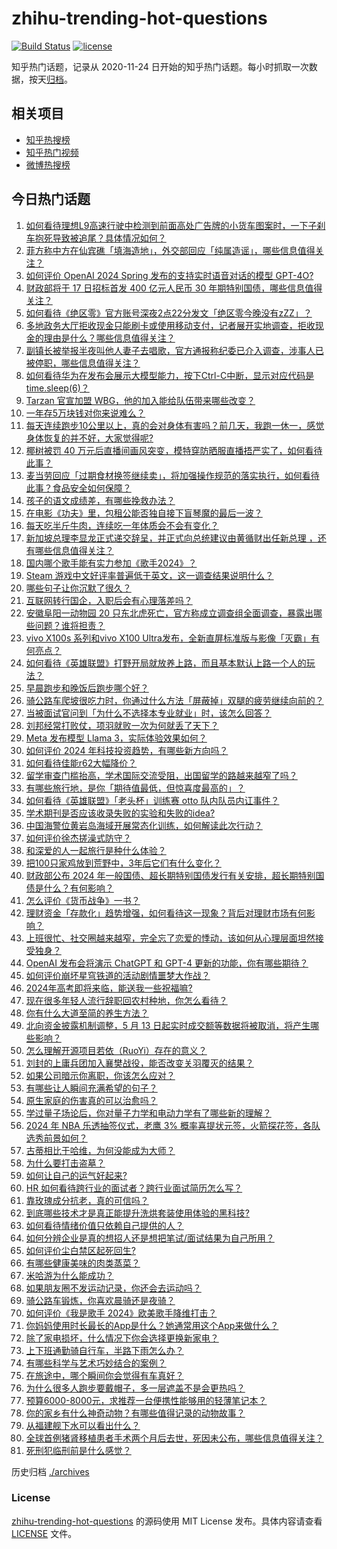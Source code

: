# zhihu-trending-hot-questions

[![Build Status](https://github.com/justjavac/zhihu-trending-hot-questions/workflows/ci/badge.svg?branch=master)](https://github.com/justjavac/zhihu-trending-hot-questions/actions)
[![license](https://img.shields.io/github/license/justjavac/zhihu-trending-hot-questions)](https://github.com/justjavac/zhihu-trending-hot-questions/blob/master/LICENSE)

知乎热门话题，记录从 2020-11-24
日开始的知乎热门话题。每小时抓取一次数据，按天[归档](./archives)。

## 相关项目

- [知乎热搜榜](https://github.com/justjavac/zhihu-trending-top-search)
- [知乎热门视频](https://github.com/justjavac/zhihu-trending-hot-video)
- [微博热搜榜](https://github.com/justjavac/weibo-trending-hot-search)

## 今日热门话题

<!-- BEGIN -->
<!-- 最后更新时间 Tue May 14 2024 09:09:03 GMT+0800 (China Standard Time) -->

1. [如何看待理想L9高速行驶中检测到前面高处广告牌的小货车图案时，一下子刹车抱死导致被追尾？具体情况如何？](https://www.zhihu.com/question/655443484)
1. [菲方称中方在仙宾礁「填海造地」，外交部回应「纯属造谣」，哪些信息值得关注？](https://www.zhihu.com/question/655882632)
1. [如何评价 OpenAI 2024 Spring 发布的支持实时语音对话的模型 GPT-4O?](https://www.zhihu.com/question/655916303)
1. [财政部将于 17 日招标首发 400 亿元人民币 30 年期特别国债，哪些信息值得关注？](https://www.zhihu.com/question/655852253)
1. [如何看待《绝区零》官方账号深夜2点22分发文「绝区零今晚没有zZZ」？](https://www.zhihu.com/question/655917605)
1. [多地政务大厅拒收现金只能刷卡或使用移动支付，记者展开实地调查，拒收现金的理由是什么？哪些信息值得关注？](https://www.zhihu.com/question/655877042)
1. [副镇长被举报半夜叫他人妻子去唱歌，官方通报称纪委已介入调查，涉事人已被停职，哪些信息值得关注？](https://www.zhihu.com/question/655881148)
1. [如何看待华为在发布会展示大模型能力，按下Ctrl-C中断，显示对应代码是time.sleep(6)？](https://www.zhihu.com/question/655565411)
1. [Tarzan 官宣加盟 WBG，他的加入能给队伍带来哪些改变？](https://www.zhihu.com/question/655881737)
1. [一年存5万块钱对你来说难么？](https://www.zhihu.com/question/655497715)
1. [每天连续跑步10公里以上，真的会对身体有害吗？前几天，我跑一休一，感觉身体恢复的并不好，大家觉得呢?](https://www.zhihu.com/question/655533901)
1. [椰树被罚 40 万元后直播间画风突变，模特穿防晒服直播捂严实了，如何看待此事？](https://www.zhihu.com/question/655841501)
1. [麦当劳回应「过期食材换签继续卖」，将加强操作规范的落实执行，如何看待此事？食品安全如何保障？](https://www.zhihu.com/question/655842171)
1. [孩子的语文成绩差，有哪些挽救办法？](https://www.zhihu.com/question/655587386)
1. [在电影《功夫》里，包租公能否独自接下盲琴魔的最后一波？](https://www.zhihu.com/question/457665962)
1. [每天吃半斤牛肉，连续吃一年体质会不会有变化？](https://www.zhihu.com/question/64085283)
1. [新加坡总理李显龙正式递交辞呈，并正式向总统建议由黄循财出任新总理 ，还有哪些信息值得关注？](https://www.zhihu.com/question/655888313)
1. [国内哪个歌手能有实力参加《歌手2024》？](https://www.zhihu.com/question/655676132)
1. [Steam 游戏中文好评率普遍低于英文，这一调查结果说明什么？](https://www.zhihu.com/question/654695098)
1. [哪些句子让你沉默了很久？](https://www.zhihu.com/question/655809592)
1. [互联网转行国企，入职后会有心理落差吗？](https://www.zhihu.com/question/652238188)
1. [安徽阜阳一动物园 20 只东北虎死亡，官方称成立调查组全面调查，暴露出哪些问题？谁将担责？](https://www.zhihu.com/question/655846164)
1. [vivo X100s 系列和vivo X100 Ultra发布，全新直屏标准版与影像「灭霸」有何亮点？](https://www.zhihu.com/question/655878207)
1. [如何看待《英雄联盟》打野开局就放养上路，而且基本默认上路一个人的玩法？](https://www.zhihu.com/question/655283733)
1. [早晨跑步和晚饭后跑步哪个好？](https://www.zhihu.com/question/655132983)
1. [骑公路车爬坡很吃力时，你通过什么方法「屏蔽掉」双腿的疲劳继续向前的？](https://www.zhihu.com/question/653135064)
1. [当被面试官问到「为什么不选择本专业就业」时，该怎么回答？](https://www.zhihu.com/question/593749953)
1. [刘邦经常打败仗，项羽就败一次为何就丢了天下？](https://www.zhihu.com/question/499834208)
1. [Meta 发布模型 Llama 3，实际体验效果如何？](https://www.zhihu.com/question/653373790)
1. [如何评价 2024 年科技投资趋势，有哪些新方向吗？](https://www.zhihu.com/question/655559279)
1. [如何看待佳能r62大幅降价？](https://www.zhihu.com/question/655757996)
1. [留学审查门槛抬高，学术国际交流受阻，出国留学的路越来越窄了吗？](https://www.zhihu.com/question/655551713)
1. [有哪些旅行地，是你「期待值最低，但惊喜度最高的」？](https://www.zhihu.com/question/655140390)
1. [如何看待《英雄联盟》「老头杯」训练赛 otto 队内队员内讧事件？](https://www.zhihu.com/question/655808809)
1. [学术期刊是否应该收录失败的实验和失败的idea?](https://www.zhihu.com/question/655755843)
1. [中国海警位黄岩岛海域开展常态化训练，如何解读此次行动？](https://www.zhihu.com/question/655869877)
1. [如何评价徐杰搓澡式防守？](https://www.zhihu.com/question/655505356)
1. [和深爱的人一起旅行是种什么体验？](https://www.zhihu.com/question/655338213)
1. [把100只家鸡放到荒野中，3年后它们有什么变化？](https://www.zhihu.com/question/434124471)
1. [财政部公布 2024 年一般国债、超长期特别国债发行有关安排，超长期特别国债是什么？有何影响？](https://www.zhihu.com/question/655873570)
1. [怎么评价《货币战争》一书？](https://www.zhihu.com/question/21309716)
1. [理财资金「存款化」趋势增强，如何看待这一现象？背后对理财市场有何影响？](https://www.zhihu.com/question/655845332)
1. [上班很忙、社交圈越来越窄，完全忘了恋爱的悸动，该如何从心理层面坦然接受独身？](https://www.zhihu.com/question/655377129)
1. [OpenAI 发布会将演示 ChatGPT 和 GPT-4 更新的功能，你有哪些期待？](https://www.zhihu.com/question/655886204)
1. [如何评价崩坏星穹铁道的活动剧情噩梦大作战？](https://www.zhihu.com/question/655699401)
1. [2024年高考即将来临，能送我一些祝福嘛?](https://www.zhihu.com/question/651407043)
1. [现在很多年轻人流行辞职回农村种地，你怎么看待？](https://www.zhihu.com/question/655802225)
1. [你有什么大道至简的养生方法？](https://www.zhihu.com/question/646397574)
1. [北向资金披露机制调整，5 月 13 日起实时成交额等数据将被取消，将产生哪些影响？](https://www.zhihu.com/question/655849122)
1. [怎么理解开源项目若依（RuoYi）存在的意义？](https://www.zhihu.com/question/611910819)
1. [刘封的上庸兵团加入襄樊战役，能否改变关羽覆灭的结果？](https://www.zhihu.com/question/655676093)
1. [如果公司暗示你离职，你该怎么应对？](https://www.zhihu.com/question/655777635)
1. [有哪些让人瞬间充满希望的句子？](https://www.zhihu.com/question/655811139)
1. [原生家庭的伤害真的可以治愈吗？](https://www.zhihu.com/question/654160644)
1. [学过量子场论后，你对量子力学和电动力学有了哪些新的理解？](https://www.zhihu.com/question/653825186)
1. [2024 年 NBA 乐透抽签仪式，老鹰 3% 概率喜提状元签，火箭探花签，各队选秀前景如何？](https://www.zhihu.com/question/655838262)
1. [古蒂相比于哈维，为何没能成为大师？](https://www.zhihu.com/question/324379495)
1. [为什么要打击盗墓？](https://www.zhihu.com/question/655814393)
1. [如何让自己的运气好起来?](https://www.zhihu.com/question/646353836)
1. [HR 如何看待跨行业的面试者？跨行业面试简历怎么写？](https://www.zhihu.com/question/652111159)
1. [靠玫瑰成分抗老，真的可信吗？](https://www.zhihu.com/question/574763161)
1. [到底哪些技术才是真正能提升洗烘套装使用体验的黑科技?](https://www.zhihu.com/question/655849725)
1. [如何看待情绪价值只依赖自己提供的人？](https://www.zhihu.com/question/655810315)
1. [如何分辨企业是真的想招人还是想把笔试/面试结果为自己所用？](https://www.zhihu.com/question/652073853)
1. [如何评价尘白禁区起死回生?](https://www.zhihu.com/question/655794994)
1. [有哪些健康美味的肉类蒸菜？](https://www.zhihu.com/question/652804446)
1. [米哈游为什么能成功？](https://www.zhihu.com/question/655276659)
1. [如果朋友圈不发运动记录，你还会去运动吗？](https://www.zhihu.com/question/653134826)
1. [骑公路车锻炼，你喜欢晨骑还是夜骑？](https://www.zhihu.com/question/653134630)
1. [如何评价《我是歌手 2024》欧美歌手降维打击？](https://www.zhihu.com/question/655720310)
1. [你妈妈使用时长最长的App是什么？她通常用这个App来做什么？](https://www.zhihu.com/question/652493947)
1. [除了家电损坏，什么情况下你会选择更换新家电？](https://www.zhihu.com/question/653253981)
1. [上下班通勤骑自行车，半路下雨怎么办？](https://www.zhihu.com/question/655449072)
1. [有哪些科学与艺术巧妙结合的案例？](https://www.zhihu.com/question/653154423)
1. [在旅途中，哪个瞬间你会觉得有车真好？](https://www.zhihu.com/question/654888777)
1. [为什么很多人跑步要戴帽子，多一层遮盖不是会更热吗？](https://www.zhihu.com/question/653134561)
1. [预算6000-8000元，求推荐一台便携性能够用的轻薄笔记本？](https://www.zhihu.com/question/655323240)
1. [你的家乡有什么神奇动物？有哪些值得记录的动物故事？](https://www.zhihu.com/question/653151442)
1. [从福建舰下水可以看出什么？](https://www.zhihu.com/question/557411988)
1. [全球首例猪肾移植患者手术两个月后去世，死因未公布，哪些信息值得关注？](https://www.zhihu.com/question/655803190)
1. [死刑犯临刑前是什么感觉？](https://www.zhihu.com/question/24321019)

<!-- END -->

历史归档 [./archives](./archives)

### License

[zhihu-trending-hot-questions](https://github.com/justjavac/zhihu-trending-hot-questions)
的源码使用 MIT License 发布。具体内容请查看 [LICENSE](./LICENSE) 文件。
